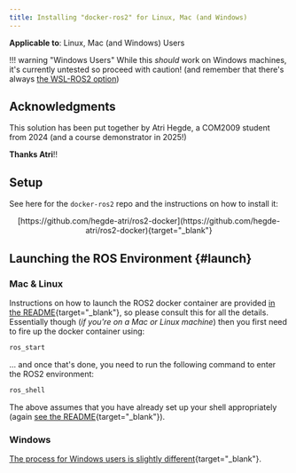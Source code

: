 ```yaml
---
title: Installing "docker-ros2" for Linux, Mac (and Windows)
---
```


**Applicable to**: Linux, Mac (and Windows) Users

!!! warning "Windows Users"
    While this *should* work on Windows machines, it's currently untested so proceed with caution! (and remember that there's always [the WSL-ROS2 option](../wsl-ros/install.md))

## Acknowledgments

This solution has been put together by Atri Hegde, a COM2009 student from 2024 (and a course demonstrator in 2025!)

**Thanks Atri**!!

## Setup

See here for the `docker-ros2` repo and the instructions on how to install it: 

<center>[https://github.com/hegde-atri/ros2-docker](https://github.com/hegde-atri/ros2-docker){target="_blank"}</center>

## Launching the ROS Environment {#launch}

### Mac & Linux

Instructions on how to launch the ROS2 docker container are provided [in the README](https://github.com/hegde-atri/ros2-docker?tab=readme-ov-file#ros2-humble-development-container){target="_blank"}, so please consult this for all the details. Essentially though (*if you're on a Mac or Linux machine*) then you first need to fire up the docker container using:

```bash
ros_start
```

... and once that's done, you need to run the following command to enter the ROS2 environment:

```bash
ros_shell
```

The above assumes that you have already set up your shell appropriately (again [see the README](https://github.com/hegde-atri/ros2-docker?tab=readme-ov-file#ros2-humble-development-container){target="_blank"}).

### Windows

[The process for Windows users is slightly different](https://github.com/hegde-atri/ros2-docker?tab=readme-ov-file#windows){target="_blank"}. 
